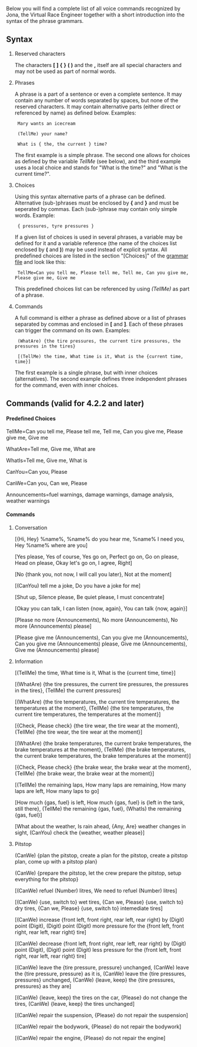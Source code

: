 Below you will find a complete list of all voice commands recognized by Jona, the Virtual Race Engineer together with a short introduction into the syntax of the phrase grammars.

## Syntax

1. Reserved characters

   The characters **[**  **]**  **{**  **}**  **(**  **)** and the  **,**  itself are all special characters and may not be used as part of normal words.
   
2. Phrases

   A phrase is a part of a sentence or even a complete sentence. It may contain any number of words separated by spaces, but none of the reserved characters. It may contain alternative parts (either direct or referenced by name) as defined below. Examples:
   
		Mary wants an icecream

		(TellMe) your name?
		
		What is { the, the current } time?
		
   The first example is a simple phrase. The second one allows for choices as defined by the variable *TellMe* (see below), and the third example uses a local choice and stands for "What is the time?" and "What is the current time?".


3. Choices

   Using this syntax alternative parts of a phrase can be defined. Alternative (sub-)phrases must be enclosed by **{** and **}** and must be seperated by commas. Each (sub-)phrase may contain only simple words. Example:
   
		{ pressures, tyre pressures }

   If a given list of choices is used in several phrases, a variable may be defined for it and a variable reference (the name of the choices list enclosed by **(** and **)**) may be used instead of explicit syntax. All predefined choices are listed in the section "[Choices]" of the [grammar file](https://github.com/SeriousOldMan/Simulator-Controller/blob/main/Sources/Assistants/Grammars/Race%20Engineer.grammars.en) and look like this:

		TellMe=Can you tell me, Please tell me, Tell me, Can you give me, Please give me, Give me

   This predefined choices list can be referenced by using *(TellMe)* as part of a phrase.

4. Commands

   A full command is either a phrase as defined above or a list of phrases separated by commas and enclosed in **[** and **]**. Each of these phrases can trigger the command on its own. Examples:

		(WhatAre) {the tire pressures, the current tire pressures, the pressures in the tires}
		
		[(TellMe) the time, What time is it, What is the {current time, time}]

   The first example is a single phrase, but with inner choices (alternatives). The second example defines three independent phrases for the command, even with inner choices.

## Commands (valid for 4.2.2 and later)

#### Predefined Choices

TellMe=Can you tell me, Please tell me, Tell me, Can you give me, Please give me, Give me

WhatAre=Tell me, Give me, What are

WhatIs=Tell me, Give me, What is

CanYou=Can you, Please

CanWe=Can you, Can we, Please

Announcements=fuel warnings, damage warnings, damage analysis, weather warnings

#### Commands

1.  Conversation

	[{Hi, Hey} %name%, %name% do you hear me, %name% I need you, Hey %name% where are you]

	[Yes please, Yes of course, Yes go on, Perfect go on, Go on please, Head on please, Okay let's go on, I agree, Right]

	[No {thank you, not now, I will call you later}, Not at the moment]

	[(CanYou) tell me a joke, Do you have a joke for me]

	[Shut up, Silence please, Be quiet please, I must concentrate]

	[Okay you can talk, I can listen {now, again}, You can talk {now, again}]

	[Please no more (Announcements), No more (Announcements), No more (Announcements) please]

	[Please give me (Announcements), Can you give me (Announcements), Can you give me (Announcements) please, Give me (Announcements), Give me (Announcements) please]

2.  Information

	[(TellMe) the time, What time is it, What is the {current time, time}]

	[(WhatAre) {the tire pressures, the current tire pressures, the pressures in the tires}, (TellMe) the current pressures]

	[(WhatAre) {the tire temperatures, the current tire temperatures, the temperatures at the moment}, (TellMe) {the tire temperatures, the current tire temperatures, the temperatures at the moment}]

	[{Check, Please check} {the tire wear, the tire wear at the moment}, (TellMe) {the tire wear, the tire wear at the moment}]
	
	[(WhatAre) {the brake temperatures, the current brake temperatures, the brake temperatures at the moment}, (TellMe) {the brake temperatures, the current brake temperatures, the brake temperatures at the moment}]

	[{Check, Please check} {the brake wear, the brake wear at the moment}, (TellMe) {the brake wear, the brake wear at the moment}]

	[(TellMe) the remaining laps, How many laps are remaining, How many laps are left, How many laps to go]

	[How much {gas, fuel} is left, How much {gas, fuel} is {left in the tank, still there}, (TellMe) the remaining {gas, fuel}, (WhatIs) the remaining {gas, fuel}]

	[What about the weather, Is rain ahead, {Any, Are} weather changes in sight, (CanYou) check the {weather, weather please}]

3.  Pitstop

	(CanWe) {plan the pitstop, create a plan for the pitstop, create a pitstop plan, come up with a pitstop plan}

	(CanWe) {prepare the pitstop, let the crew prepare the pitstop, setup everything for the pitstop}

	[(CanWe) refuel (Number) litres, We need to refuel (Number) litres]

	[(CanWe) {use, switch to} wet tires, {Can we, Please} {use, switch to} dry tires, {Can we, Please} {use, switch to} intemediate tires]

	[(CanWe) increase {front left, front right, rear left, rear right} by (Digit) point (Digit), (Digit) point (Digit) more pressure for the {front left, front right, rear left, rear right} tire]

	[(CanWe) decrease {front left, front right, rear left, rear right} by (Digit) point (Digit), (Digit) point (Digit) less pressure for the {front left, front right, rear left, rear right} tire]

	[(CanWe) leave the {tire pressure, pressure} unchanged, (CanWe) leave the {tire pressure, pressure} as it is, (CanWe) leave the {tire pressures, pressures} unchanged, (CanWe) {leave, keep} the {tire pressures, pressures} as they are]

	[(CanWe) {leave, keep} the tires on the car, {Please} do not change the tires, (CanWe) {leave, keep} the tires unchanged]

	[(CanWe) repair the suspension, {Please} do not repair the suspension]

	[(CanWe) repair the bodywork, {Please} do not repair the bodywork]
	
	[(CanWe) repair the engine, {Please} do not repair the engine]